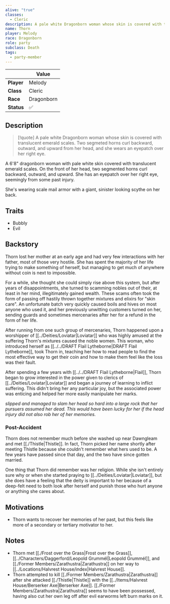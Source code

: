 ```yaml
---
alive: "true"
classes:
  - Cleric
description: A pale white Dragonborn woman whose skin is covered with translucent emerald scales. Two segmeted horns curl backward, outward, and upward from her head, and she wears an eyepatch over her right eye.
name: Thorn
player: Melody
race: Dragonborn
role: party
subclass: Death
tags:
  - party-member
---
```


|     | Value           |
| ------ | --------------- |
| **Player** | Melody |
| **Class**  | Cleric  |
| **Race**   | Dragonborn   |
| **Status** | ✅ | 

## Description

> [!quote] A pale white Dragonborn woman whose skin is covered with translucent emerald scales. Two segmeted horns curl backward, outward, and upward from her head, and she wears an eyepatch over her right eye.

A 6'8" dragonborn woman with pale white skin covered with translucent emerald scales. On the front of her head, two segmented horns curl backward, outward, and upward. She has an eyepatch over her right eye, seemingly from some past injury.

She's wearing scale mail armor with a giant, sinister looking scythe on her back.

## Traits
- Bubbly
- Evil

## Backstory

Thorn lost her mother at an early age and had very few interactions with her father, most of those very hostile. She has spent the majority of her life trying to make something of herself, but managing to get much of anywhere without coin is next to impossible.

For a while, she thought she could simply rise above this system, but after years of disappointments, she turned to scamming nobles out of their, at least in her mind, illegitimately gained wealth. These scams often took the form of passing off hastily thrown together mixtures and elixirs for "skin care". An unfortunate batch very quickly caused boils and hives on most anyone who used it, and her previously unwitting customers turned on her, sending guards and sometimes mercenaries after her for a refund in the form of her life.

After running from one such group of mercenaries, Thorn happened upon a worshipper of [[../Deities/Loviatar|Loviatar]] who was highly amused at the suffering Thorn's mixtures caused the noble women. This woman, who introduced herself as [[../../DRAFT Flail Lytheborne|DRAFT Flail Lytheborne]], took Thorn in, teaching her how to read people to find the most effective way to get their coin and how to make them feel like the loss was their fault.

After spending a few years with [[../../DRAFT Flail Lytheborne|Flail]], Thorn began to grow interested in the power given to clerics of [[../Deities/Loviatar|Loviatar]] and began a journey of learning to inflict suffering. This didn't bring her any particular joy, but the associated power was enticing and helped her more easily manipulate her marks.

*slipped and managed to slam her head so hard into a large rock that her pursuers assumed her dead. This would have been lucky for her if the head injury did not also rob her of her memories.*

### Post-Accident
Thorn does not remember much before she washed up near Dawngleam and met [[./Thistle|Thistle]]. In fact, Thorn picked her name shortly after meeting Thistle because she couldn't remember what hers used to be. A few years have passed since that day, and the two have since gotten married.

One thing that Thorn did remember was her religion. While she isn't entirely sure why or when she started praying to [[../Deities/Loviatar|Loviatar]], but she does have a feeling that the deity is important to her because of a deep-felt need to both look after herself and punish those who hurt anyone or anything she cares about.

## Motivations
- Thorn wants to recover her memories of her past, but this feels like more of a secondary or tertiary motivator to her.

## Notes
- Thorn met [[./Frost over the Grass|Frost over the Grass]], [[../Characters/Daggerford/Leopold Grummél|Leopold Grummél]], and [[./Former Members/Zarathustra|Zarathustra]] on her way to [[../Locations/Halvrest House/index|Halvrest House]].
- Thorn attempted to kill [[./Former Members/Zarathustra|Zarathustra]] after she attacked [[./Thistle|Thistle]] with the [[../Items/Halvrest House/Berserker Axe|Berserker Axe]]. [[./Former Members/Zarathustra|Zarathustra]] seems to have been possessed, having also cut her own leg off after evil earworms left burn marks on it.
